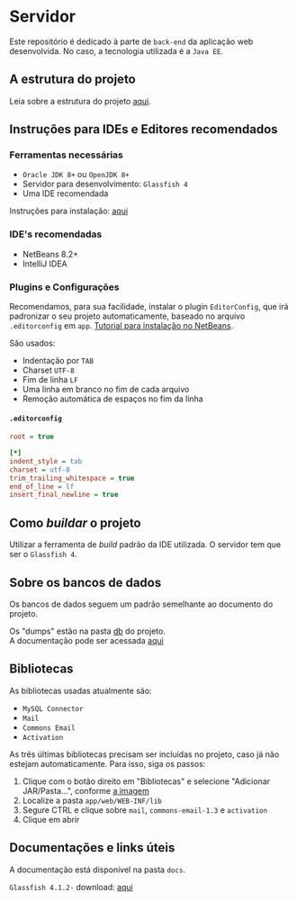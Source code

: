 # Servidor

Este repositório é dedicado à parte de `back-end` da aplicação web desenvolvida. No caso, a tecnologia utilizada é a `Java EE`.

## A estrutura do projeto

Leia sobre a estrutura do projeto [aqui](docs/estrutura.md).

## Instruções para IDEs e Editores recomendados

### Ferramentas necessárias

- `Oracle JDK 8+` ou `OpenJDK 8+`
- Servidor para desenvolvimento: `Glassfish 4`
- Uma IDE recomendada

Instruções para instalação: [aqui](https://duckduckgo.com/)

### IDE's recomendadas

- NetBeans 8.2+
- IntelliJ IDEA

### Plugins e Configurações

Recomendamos, para sua facilidade, instalar o plugin `EditorConfig`, que irá padronizar o seu projeto automaticamente, baseado no arquivo `.editorconfig` em `app`. [Tutorial para instalação no NetBeans](https://inf2-2019.github.io/help/editorconfig/).

São usados:

- Indentação por `TAB`
- Charset `UTF-8`
- Fim de linha `LF`
- Uma linha em branco no fim de cada arquivo
- Remoção automática de espaços no fim da linha

#### `.editorconfig`

```ini
root = true

[*]
indent_style = tab
charset = utf-8
trim_trailing_whitespace = true
end_of_line = lf
insert_final_newline = true
```

## Como _buildar_ o projeto

Utilizar a ferramenta de _build_ padrão da IDE utilizada. O servidor tem que ser o `Glassfish 4`.

## Sobre os bancos de dados

Os bancos de dados seguem um padrão semelhante ao documento do projeto.

Os "dumps" estão na pasta [db](db/) do projeto.  
A documentação pode ser acessada [aqui](docs/bd/README.md)

## Bibliotecas

As bibliotecas usadas atualmente são:

- `MySQL Connector`
- `Mail`
- `Commons Email`
- `Activation`

As três últimas bibliotecas precisam ser incluídas no projeto, caso já não estejam automaticamente. Para isso, siga os passos:

1. Clique com o botão direito em "Bibliotecas" e selecione "Adicionar JAR/Pasta...", conforme [a imagem](http://prntscr.com/puoihq)
2. Localize a pasta `app/web/WEB-INF/lib`
3. Segure CTRL e clique sobre `mail`, `commons-email-1.3` e `activation`
4. Clique em abrir

## Documentações e links úteis

A documentação está disponível na pasta `docs`.

`Glassfish 4.1.2-` download: [aqui](https://javaee.github.io/glassfish/download)
